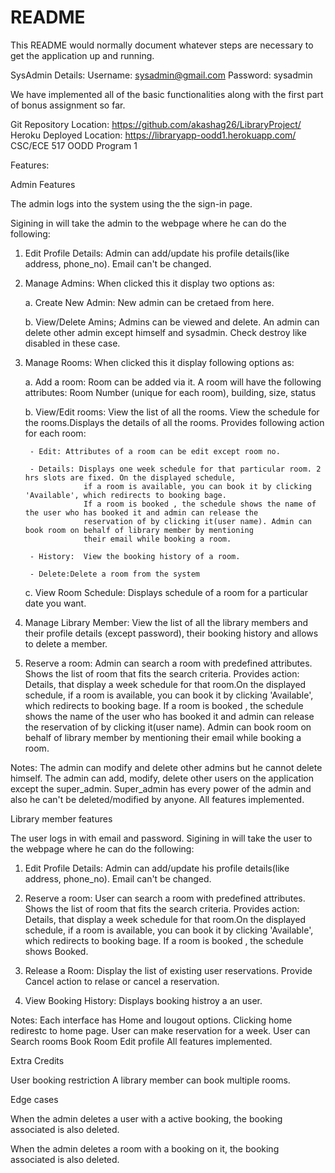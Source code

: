 # README

This README would normally document whatever steps are necessary to get the
application up and running.

SysAdmin Details: Username: sysadmin@gmail.com Password: sysadmin
  
We have implemented all of the basic functionalities along with the first part of bonus assignment so far.

Git Repository Location: https://github.com/akashag26/LibraryProject/
Heroku Deployed Location: https://libraryapp-oodd1.herokuapp.com/
CSC/ECE 517 OODD Program 1


Features:

Admin Features

The admin logs into the system using the the sign-in page.

Sigining in will take the admin to the webpage where he can do the following:

1. Edit Profile Details: Admin can add/update his profile details(like address, phone_no). Email can't be changed.

2. Manage Admins: When clicked this it display two options as:

	a. Create New Admin: New admin can be cretaed from here.
	
	b. View/Delete Amins; Admins can be viewed and delete. An admin can delete other admin except himself and sysadmin. Check destroy like disabled in these case.


3. Manage Rooms:  When clicked this it display following options as:

	a. Add a room:  Room can be added via it. A room will have the following attributes: Room Number (unique for each room), building, size, status
	
	b. View/Edit rooms: View the list of all the rooms. View the schedule for the rooms.Displays the details of all the rooms. 
						Provides following action for each room:
						
		- Edit: Attributes of a room can be edit except room no.
		
		- Details: Displays one week schedule for that particular room. 2 hrs slots are fixed. On the displayed schedule, 
					if a room is available, you can book it by clicking  'Available', which redirects to booking bage. 
					If a room is booked , the schedule shows the name of the user who has booked it and admin can release the
					reservation of by clicking it(user name). Admin can book room on behalf of library member by mentioning 
					their email while booking a room.
		  
		- History:  View the booking history of a room.
		
		- Delete:Delete a room from the system
		
	c. View Room Schedule: Displays schedule of a room for a particular date you want.

4. Manage Library Member: View the list of all the library members and their profile details (except password), their booking history and allows to delete a member.

5. Reserve a room: Admin can search a room with predefined attributes. Shows the list of room that fits the search criteria. Provides action: Details, that display
					a week schedule for that room.On the displayed schedule, if a room is available, you can book it by 
					clicking  'Available', which redirects to booking bage. If a room is booked , the schedule shows the name of the user who has booked it and admin can 
					release the reservation of by clicking it(user name). Admin can book room on behalf of library member by mentioning their email while booking a room.

Notes:
The admin can modify and delete other admins but he cannot delete himself.
The admin can add, modify, delete other users on the application except the super_admin.
Super_admin has every power of the admin and also he can't be deleted/modified by anyone.
All features implemented.

Library member features

The user logs in with email and password.
Sigining in will take the user to the webpage where he can do the following:

1. Edit Profile Details: Admin can add/update his profile details(like address, phone_no). Email can't be changed.
2. Reserve a room: User can search a room with predefined attributes. Shows the list of room that fits the search criteria. Provides action: Details, that display
					a week schedule for that room.On the displayed schedule, if a room is available, you can book it by 
					clicking  'Available', which redirects to booking bage. If a room is booked , the schedule shows Booked. 

3. Release a Room: Display the list of existing user reservations. Provide Cancel action to relase or cancel a reservation.
4. View Booking History: Displays booking histroy a an user.

Notes:
Each interface has Home and lougout options. Clicking home redirestc to home page.
User can make reservation for a week.
User can Search rooms
Book Room
Edit profile
All features implemented.


Extra Credits

User booking restriction
A library member can book multiple rooms.

Edge cases

When the admin deletes a user with a active booking, the booking associated is also deleted.

When the admin deletes a room with a booking on it, the booking associated is also deleted.

